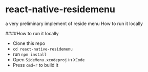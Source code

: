 # react-native-residemenu
a very preliminary implement of reside menu
How to run it locally

####How to run it locally

- Clone this repo
- `cd react-native-residemenu`
- run `npm install`
- Open `SideMenu.xcodeproj` in `XCode`
- Press `cmd+r` to build it
